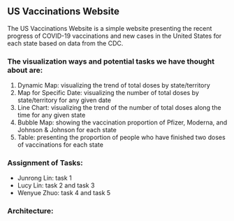 ## **US Vaccinations Website**
The US Vaccinations Website is a simple website presenting the recent progress of COVID-19 vaccinations and new cases in the United States for each state based on data from the CDC.  

### **The visualization ways and potential tasks we have thought about are:**  
1. Dynamic Map: visualizing the trend of total doses by state/territory
2. Map for Specific Date: visualizing the number of total doses by state/territory for any given date
3. Line Chart: visualizing the trend of the number of total doses along the time for any given state
4. Bubble Map: showing the vaccination proportion of Pfizer, Moderna, and Johnson & Johnson for each state
5. Table: presenting the proportion of people who have finished two doses of vaccinations for each state

### **Assignment of Tasks:**
* Junrong Lin: task 1  
* Lucy Lin: task 2 and task 3  
* Wenyue Zhuo: task 4 and task 5  

### Architecture:
